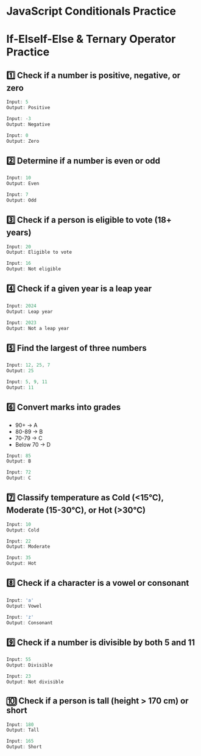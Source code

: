 # JavaScript Conditionals Practice
# If-ElseIf-Else & Ternary Operator Practice

## 1️⃣ Check if a number is positive, negative, or zero

```javascript
Input: 5  
Output: Positive  

Input: -3  
Output: Negative  

Input: 0  
Output: Zero  
```

## 2️⃣ Determine if a number is even or odd

```javascript
Input: 10  
Output: Even  

Input: 7  
Output: Odd
```

## 3️⃣ Check if a person is eligible to vote (18+ years)

```javascript
Input: 20  
Output: Eligible to vote  

Input: 16  
Output: Not eligible
```

## 4️⃣ Check if a given year is a leap year

```javascript
Input: 2024  
Output: Leap year  

Input: 2023  
Output: Not a leap year  
```

## 5️⃣ Find the largest of three numbers

```javascript
Input: 12, 25, 7  
Output: 25  

Input: 5, 9, 11  
Output: 11  
```

## 6️⃣ Convert marks into grades

 - 90+ → A
 - 80-89 → B
 - 70-79 → C
 - Below 70 → D

```javascript
Input: 85  
Output: B  

Input: 72  
Output: C  
```

## 7️⃣ Classify temperature as Cold (<15°C), Moderate (15-30°C), or Hot (>30°C)

```javascript
Input: 10  
Output: Cold  

Input: 22  
Output: Moderate  

Input: 35  
Output: Hot  
```

## 8️⃣ Check if a character is a vowel or consonant

```javascript
Input: 'a'  
Output: Vowel  

Input: 'z'  
Output: Consonant  
```

## 9️⃣ Check if a number is divisible by both 5 and 11

```javascript
Input: 55  
Output: Divisible  

Input: 23  
Output: Not divisible  
```

## 🔟 Check if a person is tall (height > 170 cm) or short

```javascript
Input: 180  
Output: Tall  

Input: 165  
Output: Short
```
